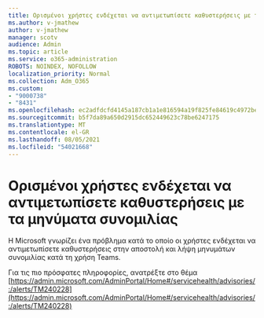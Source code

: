 ```yaml
---
title: Ορισμένοι χρήστες ενδέχεται να αντιμετωπίσετε καθυστερήσεις με τα μηνύματα συνομιλίας
ms.author: v-jmathew
author: v-jmathew
manager: scotv
audience: Admin
ms.topic: article
ms.service: o365-administration
ROBOTS: NOINDEX, NOFOLLOW
localization_priority: Normal
ms.collection: Adm_O365
ms.custom:
- "9000738"
- "8431"
ms.openlocfilehash: ec2adfdcfd4145a187cb1a1e816594a19f825fe84619c4972be73ee565befe77
ms.sourcegitcommit: b5f7da89a650d2915dc652449623c78be6247175
ms.translationtype: MT
ms.contentlocale: el-GR
ms.lasthandoff: 08/05/2021
ms.locfileid: "54021668"
---
```

# <a name="some-users-may-experience-delays-with-chat-messages"></a>Ορισμένοι χρήστες ενδέχεται να αντιμετωπίσετε καθυστερήσεις με τα μηνύματα συνομιλίας

Η Microsoft γνωρίζει ένα πρόβλημα κατά το οποίο οι χρήστες ενδέχεται να αντιμετωπίσετε καθυστερήσεις στην αποστολή και λήψη μηνυμάτων συνομιλίας κατά τη χρήση Teams.

Για τις πιο πρόσφατες πληροφορίες, ανατρέξτε στο θέμα [https://admin.microsoft.com/AdminPortal/Home#/servicehealth/advisories/:/alerts/TM240228](https://admin.microsoft.com/AdminPortal/Home#/servicehealth/advisories/:/alerts/TM240228)
